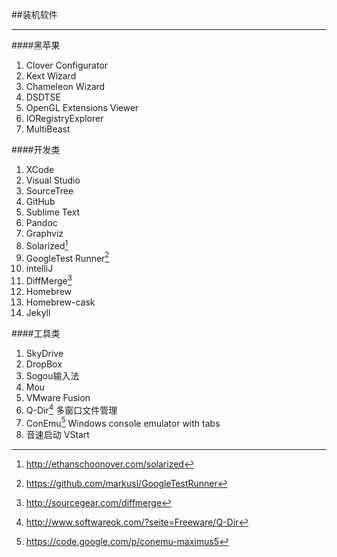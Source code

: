 ##装机软件
***

####黑苹果
1. Clover Configurator
2. Kext Wizard
3. Chameleon Wizard
4. DSDTSE
5. OpenGL Extensions Viewer
6. IORegistryExplorer
7. MultiBeast

####开发类
1. XCode
2. Visual Studio
3. SourceTree
4. GitHub
5. Sublime Text
6. Pandoc
7. Graphviz
8. Solarized[^solarized]
9. GoogleTest Runner[^runner]
10. intelliJ
11. DiffMerge[^DiffMerge]
12. Homebrew
13. Homebrew-cask
14. Jekyll

####工具类
1. SkyDrive
2. DropBox
3. Sogou输入法
4. Mou
5. VMware Fusion
6. Q-Dir[^Q-Dir]  多窗口文件管理
7. ConEmu[^ConEmu]  Windows console emulator with tabs
8. 音速启动 VStart


[^solarized]:http://ethanschoonover.com/solarized
[^runner]:https://github.com/markusl/GoogleTestRunner
[^DiffMerge]:http://sourcegear.com/diffmerge
[^Q-Dir]:http://www.softwareok.com/?seite=Freeware/Q-Dir
[^ConEmu]:https://code.google.com/p/conemu-maximus5
